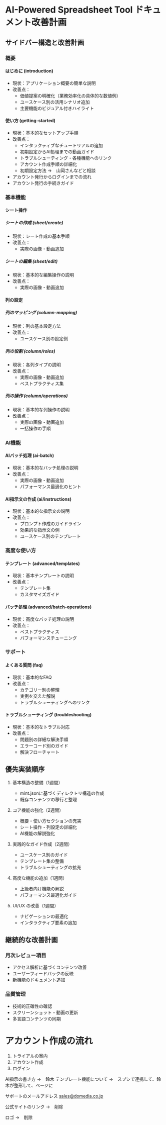 # AI-Powered Spreadsheet Tool ドキュメント改善計画

## サイドバー構造と改善計画

### 概要
#### はじめに (introduction)
- 現状：アプリケーション概要の簡単な説明
- 改善点：
  - 価値提案の明確化（業務効率化の具体的な数値例）
  - ユースケース別の活用シナリオ追加
  - 主要機能のビジュアル付きハイライト

#### 使い方 (getting-started)
- 現状：基本的なセットアップ手順
- 改善点：
  - インタラクティブなチュートリアルの追加
  - 初期設定からAI処理までの動画ガイド
  - トラブルシューティング・各種機能へのリンク
  - アカウント作成手順の詳細化
  - 初期設定方法
→　山岡さんなどと相談
- アカウント発行からログインまでの流れ
- アカウント発行の手続きガイド

### 基本機能
#### シート操作
##### シートの作成 (sheet/create)
- 現状：シート作成の基本手順
- 改善点：
  - 実際の画像・動画追加

##### シートの編集 (sheet/edit)
- 現状：基本的な編集操作の説明
- 改善点：
  - 実際の画像・動画追加

#### 列の設定
##### 列のマッピング (column-mapping)
- 現状：列の基本設定方法
- 改善点：
  - ユースケース別の設定例

##### 列の役割 (column/roles)
- 現状：各列タイプの説明
- 改善点：
  - 実際の画像・動画追加
  - ベストプラクティス集

##### 列の操作 (column/operations)
- 現状：基本的な列操作の説明
- 改善点：
  - 実際の画像・動画追加
  - 一括操作の手順

### AI機能
#### AIバッチ処理 (ai-batch)
- 現状：基本的なバッチ処理の説明
- 改善点：
  - 実際の画像・動画追加
  - パフォーマンス最適化のヒント

#### AI指示文の作成 (ai/instructions)
- 現状：基本的な指示文の説明
- 改善点：
  - プロンプト作成のガイドライン
  - 効果的な指示文の例
  - ユースケース別のテンプレート


### 高度な使い方
#### テンプレート (advanced/templates)
- 現状：基本テンプレートの説明
- 改善点：
  - テンプレート集
  - カスタマイズガイド

#### バッチ処理 (advanced/batch-operations)
- 現状：高度なバッチ処理の説明
- 改善点：
  - ベストプラクティス
  - パフォーマンスチューニング

### サポート
#### よくある質問 (faq)
- 現状：基本的なFAQ
- 改善点：
  - カテゴリー別の整理
  - 実例を交えた解説
  - トラブルシューティングへのリンク

#### トラブルシューティング (troubleshooting)
- 現状：基本的なトラブル対応
- 改善点：
  - 問題別の詳細な解決手順
  - エラーコード別のガイド
  - 解決フローチャート

## 優先実装順序

1. 基本構造の整備（1週間）
   - mint.jsonに基づくディレクトリ構造の作成
   - 既存コンテンツの移行と整理

2. コア機能の強化（2週間）
   - 概要・使い方セクションの充実
   - シート操作・列設定の詳細化
   - AI機能の解説強化

3. 実践的なガイド作成（2週間）
   - ユースケース別のガイド
   - テンプレート集の整備
   - トラブルシューティングの拡充

4. 高度な機能の追加（1週間）
   - 上級者向け機能の解説
   - パフォーマンス最適化ガイド

5. UI/UX の改善（1週間）
   - ナビゲーションの最適化
   - インタラクティブ要素の追加

## 継続的な改善計画

### 月次レビュー項目
- アクセス解析に基づくコンテンツ改善
- ユーザーフィードバックの反映
- 新機能のドキュメント追加

### 品質管理
- 技術的正確性の確認
- スクリーンショット・動画の更新
- 多言語コンテンツの同期



# アカウント作成の流れ
1. トライアルの案内
2. アカウント作成
3. ログイン


AI指示の書き方
→　鈴木
テンプレート機能について
→　スプシで連携して、鈴木が整形して、ページに

サポートのメールアドレス
sales@domedia.co.jp

公式サイトのリンク
→　削除

ロゴ
→　削除

